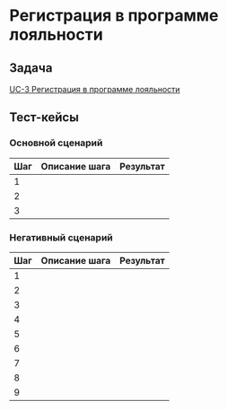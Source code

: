 # Регистрация в программе лояльности

## Задача

[UC-3 Регистрация в программе лояльности](../req.md#uc3)

## Тест-кейсы

###  Основной сценарий

| Шаг | Описание шага                                               | Результат                                       |
|-----|-------------------------------------------------------------|-------------------------------------------------|
| 1   |  |  |
| 2   |                           |    |
| 3   |                                |     |

### Негативный сценарий

| Шаг | Описание шага                                              | Результат                                                                            |
|-----|------------------------------------------------------------|--------------------------------------------------------------------------------------|
| 1   | |                                        |
| 2   |                           |                                        |
| 3   |                               |                                          |
| 4   |                         |                                       |
| 5   |   |                                                                                      |
| 6   | |  |
| 7   |                 |                                               |
| 8   |                                         |                                                                                      |
| 9   |                     |                                         |

